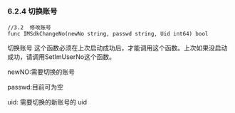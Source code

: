 ### 6.2.4  切换账号

```
//3.2  修改账号
func IMSdkChangeNo(newNo string, passwd string, Uid int64) bool
```

切换账号 这个函数必须在上次启动成功后，才能调用这个函数。上次如果没启动成功，请调用SetImUserNo这个函数。

newNO:需要切换的账号

passwd:目前可为空

uid: 需要切换的新账号的 uid



